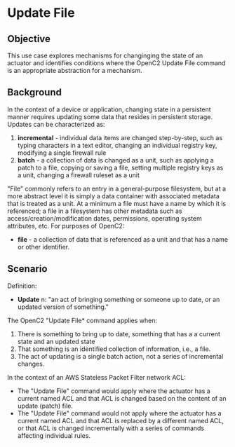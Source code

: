 # Update File

## Objective
This use case explores mechanisms for changinging the state of an actuator and identifies conditions
where the OpenC2 Update File command is an appropriate abstraction for a mechanism.

## Background
In the context of a device or application, changing state in a persistent manner requires updating
some data that resides in persistent storage.  Updates can be characterized as:
1. **incremental** - individual data items are changed step-by-step, such as typing characters in a text editor,
changing an individual registry key, modifying a single firewall rule
2. **batch** - a collection of data is changed as a unit, such as applying a patch to a file, copying or saving
a file, setting multiple registry keys as a unit, changing a firewall ruleset as a unit

"File" commonly refers to an entry in a general-purpose filesystem, but at a more abstract level it is simply a
data container with associated metadata that is treated as a unit. At a minimum a file must have a name by which
it is referenced; a file in a filesystem has other metadata such as access/creation/modification dates, permissions,
operating system attributes, etc.  For purposes of OpenC2:
* **file** - a collection of data that is referenced as a unit and that has a name or other identifier.

## Scenario
Definition:
* **Update** n: "an act of bringing something or someone up to date, or an updated version of something."

The OpenC2 "Update File* command applies when:
1. There is something to bring up to date, something that has a a current state and an updated state
2. That something is an identified collection of information, i.e., a file.
3. The act of updating is a single batch action, not a series of incremental changes.

In the context of an AWS Stateless Packet Filter network ACL:
* The "Update File" command would apply where the actuator has a current named ACL and that ACL is
changed based on the content of an update (patch) file.
* The "Update File" command would not apply where the actuator has a current named ACL and that ACL is replaced
by a different named ACL, or that ACL is changed incrementally with a series of commands affecting individual rules.
